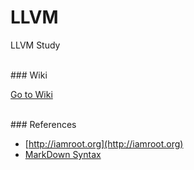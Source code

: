 # LLVM

LLVM Study


<br>
### Wiki

[Go to Wiki](https://github.com/LLVM-iamroot-6st/study_repo/wiki)

<br>
### References

- [http://iamroot.org](http://iamroot.org)
- [MarkDown Syntax](https://github.com/adam-p/markdown-here/wiki/Markdown-Cheatsheet)<br/>
